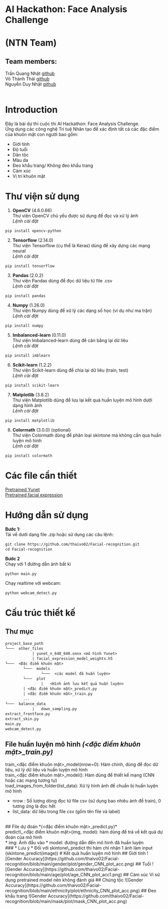# AI Hackathon: Face Analysis Challenge 
# (NTN Team)
## Team members:
Trần Quang Nhật [github](https://github.com/Yamakaze-chan)   
Võ Thành Thái [github](https://github.com/thaivo02)   
Nguyễn Duy Nhật [github](#)   
<br>

# Introduction
Đây là bài dự thi cuộc thi AI Hackathon: Face Analysis Challenge.<br>
Ứng dụng các công nghệ Trí tuệ Nhân tạo để xác định tất cả các đặc điểm của khuôn mặt con người bao gồm: 
* Giới tính
* Độ tuổi
* Dân tộc
* Màu da
* Đeo khẩu trang/ Không đeo khẩu trang
* Cảm xúc
* Vị trí khuôn mặt

# Thư viện sử dụng
1. **OpenCV** (4.6.0.66)<br>
Thư viện OpenCV chủ yếu được sử dụng để đọc và xử lý ảnh <br>
*Lệnh cài đặt* <br>
```
pip install opencv-python
```
2. **Tensorflow** (2.14.0) <br>
Thư viện Tensorflow (cụ thể là Keras) dùng để xây dựng các mạng neural <br>
*Lệnh cài đặt* <br>
```
pip install tensorflow
```
3. **Pandas** (2.0.2) <br>
Thư viện Pandas dùng để đọc dữ liệu từ file .csv <br>
*Lệnh cài đặt* <br>
```
pip install pandas
```
4. **Numpy** (1.26.0) <br>
Thư viện Numpy dùng để xử lý các dạng số học (ví dụ như ma trận) <br>
*Lệnh cài đặt* <br>
```
pip install numpy
```
5. **Imbalanced-learn** (0.11.0) <br>
Thư viện Imbalanced-learn dùng để cân bằng lại dữ liêu <br>
*Lệnh cài đặt* <br>
```
pip install imblearn
```
6. **Scikit-learn** (1.2.2) <br>
Thư viện Scikit-learn dùng để chia lại dữ liêu (train, test) <br>
*Lệnh cài đặt* <br>
```
pip install scikit-learn
```
7. **Matplotlib** (3.8.2) <br>
Thư viện Matplotlib dùng để lưu lại kết quả huấn luyện mô hình dưới dạng hình ảnh <br>
*Lệnh cài đặt* <br>
```
pip install matplotlib
```
8. **Colormath** (3.0.0) (optional) <br>
Thư viện Colormath dùng để phân loại skintone mà không cần qua huấn luyện mô hình <br>
*Lệnh cài đặt* <br>
```
pip install colormath
```
# Các file cần thiết
[Pretrained Yunet](https://github.com/ShiqiYu/libfacedetection.train/tree/master/onnx) <br>
[Pretrained facial expression](https://github.com/serengil/deepface_models/releases/download/v1.0/facial_expression_model_weights.h5)
<br>
# Hướng dẫn sử dụng
**Bước 1:** <Br>
Tải về dưới dạng file .zip hoặc sử dụng các câu lệnh: <br>
```
git clone https://github.com/thaivo02/Facial-recognition.git
cd Facial-recognition
```
**Bước 2** <br>
Chạy với 1 đường dẫn ảnh bất kì <br>
```
python main.py
```
Chạy realtime với webcam:
```
python webcam_detect.py
```
# Cấu trúc thiết kế 
## Thư mục
```
project_base_path
└───  other_files
            | yunet_n_640_640.onnx <mô hình Yunet>
            | facial_expression_model_weights.h5
└───  <Đặc điểm khuôn mặt>
        └───  models
                └───  <các model đã huấn luyện>
        └───  plot
                |   <Hình ảnh lưu kết quả huấn luyện>
        | <đặc điểm khuôn mặt>_predict.py
        | <đặc điểm khuôn mặt>_train.py
        ...
└───  balance_data
            |   down_sampling.py
extract_frontface.py
extract_skin.py
main.py
webcam_detect.py
```
## File huấn luyện mô hình *(<đặc điểm khuôn mặt>_train.py)*<br> 
train\_<đặc điểm khuôn mặt>_model(nrow=0): Hàm chính, dùng để đọc dữ liệu, xử lý dữ liệu và huấn luyện mô hình <br>
train\_<đặc điểm khuôn mặt>_model(): Hàm dùng để thiết kế mạng (CNN hoặc các mạng tương tự) <br>
load\_images\_from_folder(list_data): Xử lý hình ảnh để chuẩn bị huấn luyện mô hình
* nrow : Số lượng dòng đọc từ file csv (sử dụng bao nhiêu ảnh để train), 0 tương ứng là đọc hết
* list_data: dữ liệu trong file csv (gồm tên file và label)
<br>
## File dự đoán *(<đặc điểm khuôn mặt>_predict.py)*<br> 
predict\_<đặc điểm khuôn mặt>(img, model): hàm dùng để trả về kết quả dự đoán của mô hình<br>
* img: Ảnh đầu vào
* model: đường dẫn đến mô hình đã huấn luyện
<br>
### * Lưu ý * 
Đối với skintone\_predict thì hàm chỉ nhận 1 ảnh làm input (skintone_predict(image))
# Kết quả huấn luyện mô hình
## Giới tính
![Gender Accuracy](https://github.com/thaivo02/Facial-recognition/blob/main/gender/plot/gender_CNN_plot_acc.png)
## Tuổi
![Gender Accuracy](https://github.com/thaivo02/Facial-recognition/blob/main/age/plot/age_CNN_plot_acc1.png)
## Cảm xúc
Vì sử dụng pretrained model nên không đánh giá
## Chủng tộc
![Gender Accuracy](https://github.com/thaivo02/Facial-recognition/blob/main/ethnicity/plot/ethnicity_CNN_plot_acc.png)
## Đeo khẩu trang
![Gender Accuracy](https://github.com/thaivo02/Facial-recognition/blob/main/mask/plot/mask_CNN_plot_acc.png)
